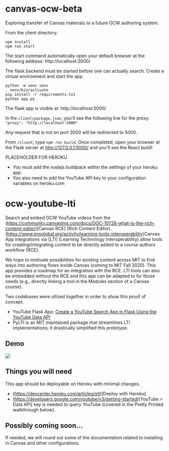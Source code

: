 # canvas-ocw-beta
Exploring transfer of Canvas materials to a future OCW authoring system.

From the client directory:

```
npm install
npm run start
```

The start command automatically open your default browser at the following address: http://localhost:3000/

The flask backend must be started before one can actually search. Create a virtual environment and start the app.
```
python -m venv venv
. venv/bin/activate
pip install -r requirements.txt
python app.py
```

The flask app is visible at: http://localhost:5000/

In the `client/package.json`, you'll see the following line for the proxy: 
`"proxy": "http://localhost:5000"`

Any request that is not on port 3000 will be redirected to 5000. 

From `/client`, type `npm run build`. Once completed, open your browser at the Flask server at http://127.0.0.1:5000/ and you'll see the React build!

PLACEHOLDER FOR HEROKU
* You must add the nodejs buildpack within the settings of your heroku app.
* You also need to add the YouTube API key to your configuration variables on heroku.com

# ocw-youtube-lti
Search and embed OCW YouTube videos from the (https://community.canvaslms.com/docs/DOC-10728-what-is-the-rich-content-editor)[Canvas RCE] (Rich Content Editor). (https://www.imsglobal.org/activity/learning-tools-interoperability)Canvas App integrations via [LTI] (Learning Technology Interoperability) allow tools for creating/integrating content to be directly added to a course authors workflow (RCE). 

We hope to motivate possibilities for existing content across MIT to find ways into authoring flows inside Canvas (coming to MIT Fall 2020). This app provides a roadmap for an integration with the RCE. LTI tools can also be embedded without the RCE and this app can be adapted to for those needs (e.g., directly linking a tool in the Modules section of a Canvas course). 

Two codebases were utlized together in order to show this proof of concept. 
* YouTube Flask App: [Create a YouTube Search App in Flask Using the YouTube Data API](https://github.com/PrettyPrinted/youtube_video_code/tree/master/2019/07/28/Create%20a%20YouTube%20Search%20App%20in%20Flask%20Using%20the%20YouTube%20Data%20API)
* PyLTI is an MIT maintained package that streamlines LTI implementations; it drastically simplified this prototype.

## Demo
![](static/Jul-14-2020_OCW_YouTube_LTI_tool.gif)

## Things you will need
This app should be deployable on Heroku with minimal changes. 
* (https://devcenter.heroku.com/articles/git)[Deploy with Heroku].
* (https://developers.google.com/youtube/v3/getting-started)[YouTube > Data API] key is needed to query YouTube (covered in the Pretty Printed walkthrough below). 

## Possibly coming soon...
If needed, we will round out some of the documentation related to installing in Canvas and other configurations.

